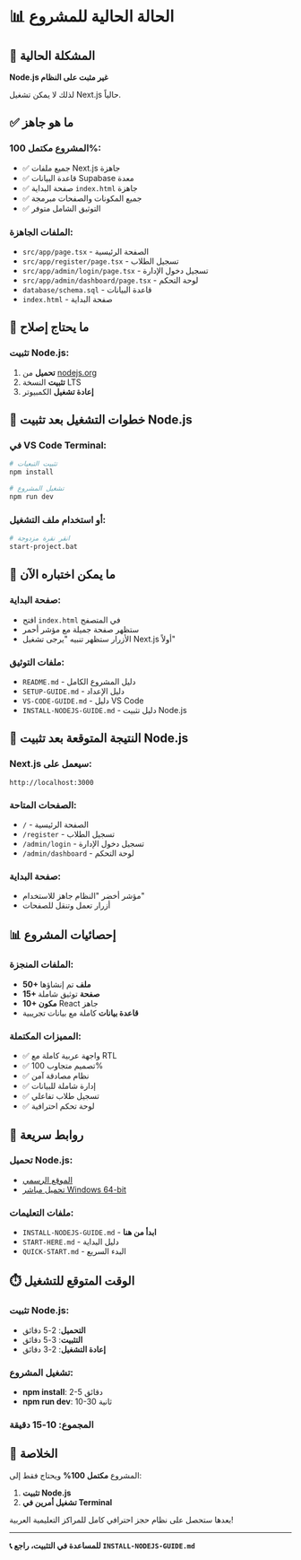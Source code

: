 # 📊 الحالة الحالية للمشروع

## 🚨 المشكلة الحالية
**Node.js غير مثبت على النظام**

لذلك لا يمكن تشغيل Next.js حالياً.

## ✅ ما هو جاهز

### المشروع مكتمل 100%:
- ✅ جميع ملفات Next.js جاهزة
- ✅ قاعدة البيانات Supabase معدة
- ✅ صفحة البداية `index.html` جاهزة
- ✅ جميع المكونات والصفحات مبرمجة
- ✅ التوثيق الشامل متوفر

### الملفات الجاهزة:
- `src/app/page.tsx` - الصفحة الرئيسية
- `src/app/register/page.tsx` - تسجيل الطلاب
- `src/app/admin/login/page.tsx` - تسجيل دخول الإدارة
- `src/app/admin/dashboard/page.tsx` - لوحة التحكم
- `database/schema.sql` - قاعدة البيانات
- `index.html` - صفحة البداية

## 🔧 ما يحتاج إصلاح

### تثبيت Node.js:
1. **تحميل** من [nodejs.org](https://nodejs.org)
2. **تثبيت** النسخة LTS
3. **إعادة تشغيل** الكمبيوتر

## 🚀 خطوات التشغيل بعد تثبيت Node.js

### في VS Code Terminal:
```bash
# تثبيت التبعيات
npm install

# تشغيل المشروع
npm run dev
```

### أو استخدام ملف التشغيل:
```bash
# انقر نقرة مزدوجة
start-project.bat
```

## 📱 ما يمكن اختباره الآن

### صفحة البداية:
- افتح `index.html` في المتصفح
- ستظهر صفحة جميلة مع مؤشر أحمر
- الأزرار ستظهر تنبيه "يرجى تشغيل Next.js أولاً"

### ملفات التوثيق:
- `README.md` - دليل المشروع الكامل
- `SETUP-GUIDE.md` - دليل الإعداد
- `VS-CODE-GUIDE.md` - دليل VS Code
- `INSTALL-NODEJS-GUIDE.md` - دليل تثبيت Node.js

## 🎯 النتيجة المتوقعة بعد تثبيت Node.js

### Next.js سيعمل على:
`http://localhost:3000`

### الصفحات المتاحة:
- `/` - الصفحة الرئيسية
- `/register` - تسجيل الطلاب
- `/admin/login` - تسجيل دخول الإدارة
- `/admin/dashboard` - لوحة التحكم

### صفحة البداية:
- مؤشر أخضر "النظام جاهز للاستخدام"
- أزرار تعمل وتنقل للصفحات

## 📊 إحصائيات المشروع

### الملفات المنجزة:
- **50+ ملف** تم إنشاؤها
- **15+ صفحة** توثيق شاملة
- **10+ مكون** React جاهز
- **قاعدة بيانات** كاملة مع بيانات تجريبية

### المميزات المكتملة:
- ✅ واجهة عربية كاملة مع RTL
- ✅ تصميم متجاوب 100%
- ✅ نظام مصادقة آمن
- ✅ إدارة شاملة للبيانات
- ✅ تسجيل طلاب تفاعلي
- ✅ لوحة تحكم احترافية

## 🔗 روابط سريعة

### تحميل Node.js:
- [الموقع الرسمي](https://nodejs.org)
- [تحميل مباشر Windows 64-bit](https://nodejs.org/dist/v20.10.0/node-v20.10.0-x64.msi)

### ملفات التعليمات:
- `INSTALL-NODEJS-GUIDE.md` - **ابدأ من هنا**
- `START-HERE.md` - دليل البداية
- `QUICK-START.md` - البدء السريع

## ⏱️ الوقت المتوقع للتشغيل

### تثبيت Node.js:
- **التحميل**: 2-5 دقائق
- **التثبيت**: 3-5 دقائق
- **إعادة التشغيل**: 2-3 دقائق

### تشغيل المشروع:
- **npm install**: 2-5 دقائق
- **npm run dev**: 10-30 ثانية

### المجموع: 10-15 دقيقة

## 🎉 الخلاصة

المشروع **مكتمل 100%** ويحتاج فقط إلى:
1. **تثبيت Node.js**
2. **تشغيل أمرين في Terminal**

بعدها ستحصل على نظام حجز احترافي كامل للمراكز التعليمية العربية!

---

**📞 للمساعدة في التثبيت، راجع `INSTALL-NODEJS-GUIDE.md`**
